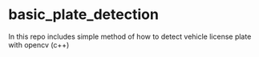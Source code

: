 # basic_plate_detection
In this repo includes simple method of how to detect vehicle license plate with opencv (c++)

